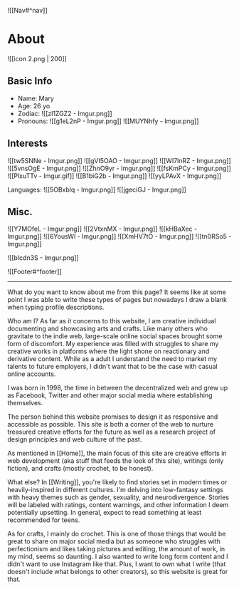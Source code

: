 ![[Nav#^nav]]

# About

![[icon 2.png | 200]]

## Basic Info
- Name: Mary
- Age: 26 yo
- Zodiac: ![[zl1ZGZ2 - Imgur.png]]
- Pronouns: ![[g1eL2nP - Imgur.png]] ![[MUYNhfy - Imgur.png]]

## Interests
![[tw5SNNe - Imgur.png]] ![[gVI5OAO - Imgur.png]] ![[WI7lnRZ - Imgur.png]] 
![[5vnsOgE - Imgur.png]] ![[ZhnO9yr - Imgur.png]] ![[fsKmPCy - Imgur.png]]
![[PlxuTTv - Imgur.gif]] ![[B1biG2b - Imgur.png]] ![[yyLPAvX - Imgur.png]]

Languages: ![[5OBxblq - Imgur.png]] ![[jgeciGJ - Imgur.png]]

## Misc.
![[Y7MOfeL - Imgur.png]] ![[2VtxnMX - Imgur.png]]
![[kHBaXec - Imgur.png]] ![[6YousWl - Imgur.png]]
![[XmHV7tO - Imgur.png]] ![[tn0RSo5 - Imgur.png]]

![[bIcdn3S - Imgur.png]]

![[Footer#^footer]]

---

What do you want to know about me from this page? It seems like at some point I was able to write these types of pages but nowadays I draw a blank when typing profile descriptions.

Who am I? As far as it concerns to this website, I am creative individual documenting and showcasing arts and crafts. Like many others who gravitate to the indie web, large-scale online social spaces brought some form of discomfort. My experience was filled with struggles to share my creative works in platforms where the light shone on reactionary and derivative content. While as a adult I understand the need to market my talents to future employers, I didn't want that to be the case with casual online accounts.

I was born in 1998, the time in between the decentralized web and grew up as Facebook, Twitter and other major social media where establishing themselves.

The person behind this website promises to design it as responsive and accessible as possible. This site is both a corner of the web to nurture treasured creative efforts for the future as well as a research project of design principles and web culture of the past.

As mentioned in [[Home]], the main focus of this site are creative efforts in web development (aka stuff that feeds the look of this site), writings (only fiction), and crafts (mostly crochet, to be honest).

What else? In [[Writing]], you're likely to find stories set in modern times or heavily-inspired in different cultures. I'm delving into low-fantasy settings with heavy themes such as gender, sexuality, and neurodivergence. Stories will be labeled with ratings, content warnings, and other information I deem potentially upsetting. In general, expect to read something at least recommended for teens.

As for crafts, I mainly do crochet. This is one of those things that would be great to share on major social media but as someone who struggles with perfectionism and likes taking pictures and editing, the amount of work, in my mind, seems so daunting. I also wanted to write long form content and I didn't want to use Instagram like that. Plus, I want to own what I write (that doesn't include what belongs to other creators), so this website is great for that.